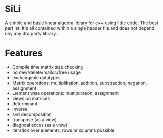 # SiLi
A simple and basic linear algebra library for c++ using little code.
The best part ist: 
It's all contained within a single header file and does not depend ony any 3rd party library. 

# Features
* Compile time matrix size checking
* no new/delete/malloc/free usage
* exchangable datatypes
* Matrix operations: multiplikation, addition, substraction, negation, assignment
* Element wise operations: multiplikation, assignment
* views on matrices
* determinant
* inverse
* svd decomposition
* transpose (as a view)
* diagnoal acces (as a view)
* iteration over elements, rows or columns possible
